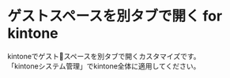 # ゲストスペースを別タブで開く for kintone

kintoneでゲストスペースを別タブで開くカスタマイズです。  
「kintoneシステム管理」でkintone全体に適用してください。
